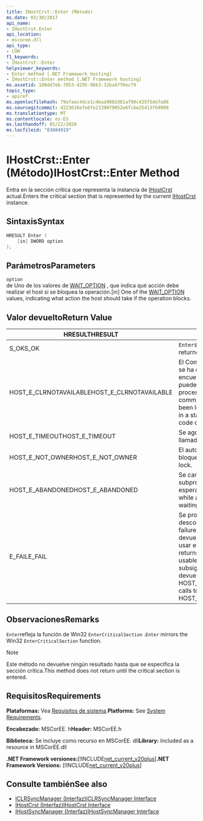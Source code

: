 ```yaml
---
title: IHostCrst::Enter (Método)
ms.date: 03/30/2017
api_name:
- IHostCrst.Enter
api_location:
- mscoree.dll
api_type:
- COM
f1_keywords:
- IHostCrst::Enter
helpviewer_keywords:
- Enter method [.NET Framework hosting]
- IHostCrst::Enter method [.NET Framework hosting]
ms.assetid: 100dd7eb-7053-4295-9bb3-32ba47f6ec79
topic_type:
- apiref
ms.openlocfilehash: 79afaac4dce1c4baa9802d81af90c425f5de7a08
ms.sourcegitcommit: d223616e7e6fe2139079052e6fcbe25413fb9900
ms.translationtype: MT
ms.contentlocale: es-ES
ms.lasthandoff: 05/22/2020
ms.locfileid: "83804919"
---
```

# <a name="ihostcrstenter-method"></a><span data-ttu-id="21942-102">IHostCrst::Enter (Método)</span><span class="sxs-lookup"><span data-stu-id="21942-102">IHostCrst::Enter Method</span></span>
<span data-ttu-id="21942-103">Entra en la sección crítica que representa la instancia de [IHostCrst](ihostcrst-interface.md) actual.</span><span class="sxs-lookup"><span data-stu-id="21942-103">Enters the critical section that is represented by the current [IHostCrst](ihostcrst-interface.md) instance.</span></span>  
  
## <a name="syntax"></a><span data-ttu-id="21942-104">Sintaxis</span><span class="sxs-lookup"><span data-stu-id="21942-104">Syntax</span></span>  
  
```cpp  
HRESULT Enter (  
    [in] DWORD option  
);  
```  
  
## <a name="parameters"></a><span data-ttu-id="21942-105">Parámetros</span><span class="sxs-lookup"><span data-stu-id="21942-105">Parameters</span></span>  
 `option`  
 <span data-ttu-id="21942-106">de Uno de los valores de [WAIT_OPTION](wait-option-enumeration.md) , que indica qué acción debe realizar el host si se bloquea la operación.</span><span class="sxs-lookup"><span data-stu-id="21942-106">[in] One of the [WAIT_OPTION](wait-option-enumeration.md) values, indicating what action the host should take if the operation blocks.</span></span>  
  
## <a name="return-value"></a><span data-ttu-id="21942-107">Valor devuelto</span><span class="sxs-lookup"><span data-stu-id="21942-107">Return Value</span></span>  
  
|<span data-ttu-id="21942-108">HRESULT</span><span class="sxs-lookup"><span data-stu-id="21942-108">HRESULT</span></span>|<span data-ttu-id="21942-109">Descripción</span><span class="sxs-lookup"><span data-stu-id="21942-109">Description</span></span>|  
|-------------|-----------------|  
|<span data-ttu-id="21942-110">S_OK</span><span class="sxs-lookup"><span data-stu-id="21942-110">S_OK</span></span>|<span data-ttu-id="21942-111">`Enter`se devolvió correctamente.</span><span class="sxs-lookup"><span data-stu-id="21942-111">`Enter` returned successfully.</span></span>|  
|<span data-ttu-id="21942-112">HOST_E_CLRNOTAVAILABLE</span><span class="sxs-lookup"><span data-stu-id="21942-112">HOST_E_CLRNOTAVAILABLE</span></span>|<span data-ttu-id="21942-113">El Common Language Runtime (CLR) no se ha cargado en un proceso o el CLR se encuentra en un estado en el que no puede ejecutar código administrado ni procesar la llamada correctamente.</span><span class="sxs-lookup"><span data-stu-id="21942-113">The common language runtime (CLR) has not been loaded into a process, or the CLR is in a state in which it cannot run managed code or process the call successfully.</span></span>|  
|<span data-ttu-id="21942-114">HOST_E_TIMEOUT</span><span class="sxs-lookup"><span data-stu-id="21942-114">HOST_E_TIMEOUT</span></span>|<span data-ttu-id="21942-115">Se agotó el tiempo de espera de la llamada.</span><span class="sxs-lookup"><span data-stu-id="21942-115">The call timed out.</span></span>|  
|<span data-ttu-id="21942-116">HOST_E_NOT_OWNER</span><span class="sxs-lookup"><span data-stu-id="21942-116">HOST_E_NOT_OWNER</span></span>|<span data-ttu-id="21942-117">El autor de la llamada no posee el bloqueo.</span><span class="sxs-lookup"><span data-stu-id="21942-117">The caller does not own the lock.</span></span>|  
|<span data-ttu-id="21942-118">HOST_E_ABANDONED</span><span class="sxs-lookup"><span data-stu-id="21942-118">HOST_E_ABANDONED</span></span>|<span data-ttu-id="21942-119">Se canceló un evento mientras un subproceso o fibra bloqueados estaba esperando en él.</span><span class="sxs-lookup"><span data-stu-id="21942-119">An event was canceled while a blocked thread or fiber was waiting on it.</span></span>|  
|<span data-ttu-id="21942-120">E_FAIL</span><span class="sxs-lookup"><span data-stu-id="21942-120">E_FAIL</span></span>|<span data-ttu-id="21942-121">Se produjo un error grave desconocido.</span><span class="sxs-lookup"><span data-stu-id="21942-121">An unknown catastrophic failure occurred.</span></span> <span data-ttu-id="21942-122">Cuando un método devuelve E_FAIL, CLR ya no se puede usar en el proceso.</span><span class="sxs-lookup"><span data-stu-id="21942-122">When a method returns E_FAIL, the CLR is no longer usable within the process.</span></span> <span data-ttu-id="21942-123">Las llamadas subsiguientes a métodos de hospedaje devuelven HOST_E_CLRNOTAVAILABLE.</span><span class="sxs-lookup"><span data-stu-id="21942-123">Subsequent calls to hosting methods return HOST_E_CLRNOTAVAILABLE.</span></span>|  
  
## <a name="remarks"></a><span data-ttu-id="21942-124">Observaciones</span><span class="sxs-lookup"><span data-stu-id="21942-124">Remarks</span></span>  
 <span data-ttu-id="21942-125">`Enter`refleja la función de Win32 `EnterCriticalSection` .</span><span class="sxs-lookup"><span data-stu-id="21942-125">`Enter` mirrors the Win32 `EnterCriticalSection` function.</span></span>  
  
> [!NOTE]
> <span data-ttu-id="21942-126">Este método no devuelve ningún resultado hasta que se especifica la sección crítica.</span><span class="sxs-lookup"><span data-stu-id="21942-126">This method does not return until the critical section is entered.</span></span>  
  
## <a name="requirements"></a><span data-ttu-id="21942-127">Requisitos</span><span class="sxs-lookup"><span data-stu-id="21942-127">Requirements</span></span>  
 <span data-ttu-id="21942-128">**Plataformas:** Vea [Requisitos de sistema](../../get-started/system-requirements.md).</span><span class="sxs-lookup"><span data-stu-id="21942-128">**Platforms:** See [System Requirements](../../get-started/system-requirements.md).</span></span>  
  
 <span data-ttu-id="21942-129">**Encabezado:** MSCorEE. h</span><span class="sxs-lookup"><span data-stu-id="21942-129">**Header:** MSCorEE.h</span></span>  
  
 <span data-ttu-id="21942-130">**Biblioteca:** Se incluye como recurso en MSCorEE. dll</span><span class="sxs-lookup"><span data-stu-id="21942-130">**Library:** Included as a resource in MSCorEE.dll</span></span>  
  
 <span data-ttu-id="21942-131">**.NET Framework versiones:**[!INCLUDE[net_current_v20plus](../../../../includes/net-current-v20plus-md.md)]</span><span class="sxs-lookup"><span data-stu-id="21942-131">**.NET Framework Versions:** [!INCLUDE[net_current_v20plus](../../../../includes/net-current-v20plus-md.md)]</span></span>  
  
## <a name="see-also"></a><span data-ttu-id="21942-132">Consulte también</span><span class="sxs-lookup"><span data-stu-id="21942-132">See also</span></span>

- [<span data-ttu-id="21942-133">ICLRSyncManager (Interfaz)</span><span class="sxs-lookup"><span data-stu-id="21942-133">ICLRSyncManager Interface</span></span>](iclrsyncmanager-interface.md)
- [<span data-ttu-id="21942-134">IHostCrst (Interfaz)</span><span class="sxs-lookup"><span data-stu-id="21942-134">IHostCrst Interface</span></span>](ihostcrst-interface.md)
- [<span data-ttu-id="21942-135">IHostSyncManager (Interfaz)</span><span class="sxs-lookup"><span data-stu-id="21942-135">IHostSyncManager Interface</span></span>](ihostsyncmanager-interface.md)
